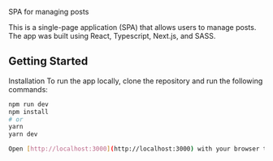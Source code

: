 SPA for managing posts

This is a single-page application (SPA) that allows users to manage posts. The app was built using React, Typescript, Next.js, and SASS.

## Getting Started

Installation
To run the app locally, clone the repository and run the following commands:

```bash
npm run dev
npm install
# or
yarn
yarn dev

Open [http://localhost:3000](http://localhost:3000) with your browser to see the result.
```
